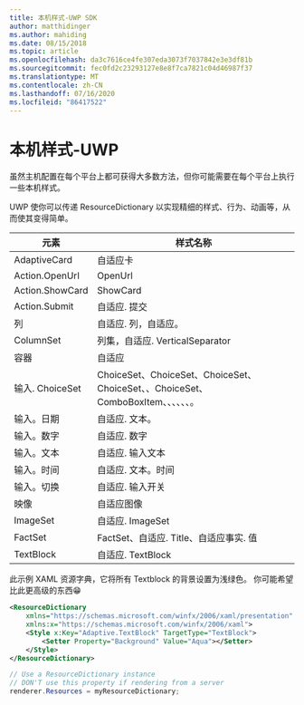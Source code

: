 ```yaml
---
title: 本机样式-UWP SDK
author: matthidinger
ms.author: mahiding
ms.date: 08/15/2018
ms.topic: article
ms.openlocfilehash: da3c7616ce4fe307eda3073f7037842e3e3df81b
ms.sourcegitcommit: fec0fd2c23293127e8e8f7ca7821c04d46987f37
ms.translationtype: MT
ms.contentlocale: zh-CN
ms.lasthandoff: 07/16/2020
ms.locfileid: "86417522"
---
```

# <a name="native-styling---uwp"></a>本机样式-UWP

虽然主机配置在每个平台上都可获得大多数方法，但你可能需要在每个平台上执行一些本机样式。 

UWP 使你可以传递 ResourceDictionary 以实现精细的样式、行为、动画等，从而使其变得简单。

| 元素 | 样式名称 |
|---|---|
| AdaptiveCard | 自适应卡| 
| Action.OpenUrl  | OpenUrl  |
| Action.ShowCard | ShowCard |
| Action.Submit  | 自适应. 提交  |
| 列 | 自适应. 列，自适应。 |
| ColumnSet | 列集，自适应. VerticalSeparator |
| 容器 | 自适应|
| 输入. ChoiceSet | ChoiceSet、ChoiceSet、ChoiceSet、ChoiceSet、、ChoiceSet、ComboBoxItem、、、、、、。 |
| 输入。日期 | 自适应. 文本。
| 输入。数字 | 自适应. 数字 |
| 输入。文本 | 自适应. 输入文本 |
| 输入。时间 | 自适应. 文本。时间 |
| 输入。切换| 自适应. 输入开关|
| 映像  | 自适应图像 |
| ImageSet  | 自适应. ImageSet |
| FactSet | FactSet、自适应. Title、自适应事实. 值 |
| TextBlock  | 自适应. TextBlock |

此示例 XAML 资源字典，它将所有 Textblock 的背景设置为浅绿色。 你可能希望比此更高级的东西😁

```xml
<ResourceDictionary
    xmlns="https://schemas.microsoft.com/winfx/2006/xaml/presentation" 
    xmlns:x="https://schemas.microsoft.com/winfx/2006/xaml">
    <Style x:Key="Adaptive.TextBlock" TargetType="TextBlock">
        <Setter Property="Background" Value="Aqua"></Setter>
    </Style>
</ResourceDictionary>
```
```csharp
// Use a ResourceDictionary instance
// DON'T use this property if rendering from a server
renderer.Resources = myResourceDictionary;
```
